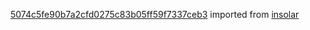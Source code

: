 [5074c5fe90b7a2cfd0275c83b05ff59f7337ceb3](https://github.com/insolar/insolar/commit/5074c5fe90b7a2cfd0275c83b05ff59f7337ceb3) imported from [insolar](https://github.com/insolar/insolar)

